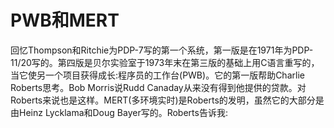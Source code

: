 # PWB和MERT

回忆Thompson和Ritchie为PDP-7写的第一个系统，第一版是在1971年为PDP-11/20写的。第四版是贝尔实验室于1973年末在第三版的基础上用C语言重写的，当它使另一个项目获得成长:程序员的工作台(PWB)。它的第一版帮助Charlie Roberts思考。Bob Morris说Rudd Canaday从来没有得到他提供的贷款。对Roberts来说也是这样。MERT(多环境实时)是Roberts的发明，虽然它的大部分是由Heinz Lycklama和Doug Bayer写的。Roberts告诉我:

> 
